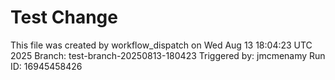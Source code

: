 # Test Change
This file was created by workflow_dispatch on Wed Aug 13 18:04:23 UTC 2025
Branch: test-branch-20250813-180423
Triggered by: jmcmenamy
Run ID: 16945458426
